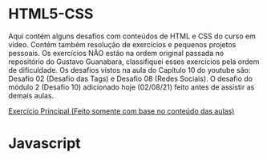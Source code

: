 # HTML5-CSS
Aqui contém alguns desafios com conteúdos de HTML e CSS do curso em vídeo.
Contém também resolução de exercícios e pequenos projetos pessoais. 
Os exercícios NÃO estão na ordem original passada no repositório do Gustavo Guanabara, classifiquei esses exercícios pela ordem de dificuldade.
Os desafios vistos na aula do Capítulo 10 do youtube são: Desafio 02 (Desafio das Tags) e Desafio 08 (Redes Sociais).
O desafio do módulo 2 (Desafio 10) adicionado hoje (02/08/21) feito antes de assistir as demais aulas.

<a href="https://github.com/Arth-Inacio/Desafios-Cursoemvideo-HTML-CSS/blob/main/Modulo1e2/Desafio-10-feito-com-as-aulas/android.html" target="_blank">Exercício Principal (Feito somente com base no conteúdo das aulas)</a>

# Javascript
